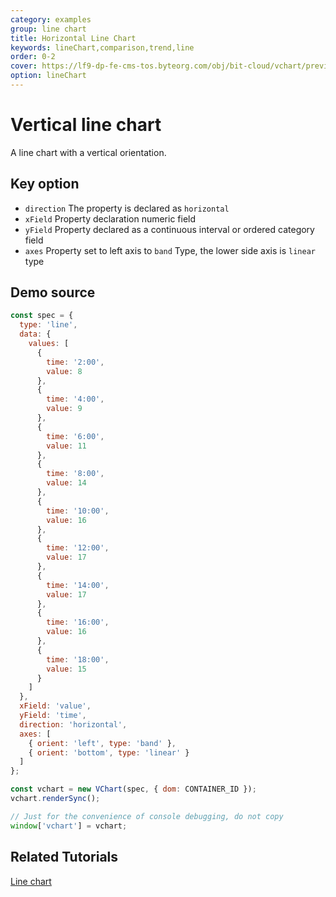 ```yaml
---
category: examples
group: line chart
title: Horizontal Line Chart
keywords: lineChart,comparison,trend,line
order: 0-2
cover: https://lf9-dp-fe-cms-tos.byteorg.com/obj/bit-cloud/vchart/preview/line-chart/horizontal-line.png
option: lineChart
---
```


# Vertical line chart

A line chart with a vertical orientation.

## Key option

- `direction` The property is declared as `horizontal`
- `xField` Property declaration numeric field
- `yField` Property declared as a continuous interval or ordered category field
- `axes` Property set to left axis to `band` Type, the lower side axis is `linear` type

## Demo source

```javascript livedemo
const spec = {
  type: 'line',
  data: {
    values: [
      {
        time: '2:00',
        value: 8
      },
      {
        time: '4:00',
        value: 9
      },
      {
        time: '6:00',
        value: 11
      },
      {
        time: '8:00',
        value: 14
      },
      {
        time: '10:00',
        value: 16
      },
      {
        time: '12:00',
        value: 17
      },
      {
        time: '14:00',
        value: 17
      },
      {
        time: '16:00',
        value: 16
      },
      {
        time: '18:00',
        value: 15
      }
    ]
  },
  xField: 'value',
  yField: 'time',
  direction: 'horizontal',
  axes: [
    { orient: 'left', type: 'band' },
    { orient: 'bottom', type: 'linear' }
  ]
};

const vchart = new VChart(spec, { dom: CONTAINER_ID });
vchart.renderSync();

// Just for the convenience of console debugging, do not copy
window['vchart'] = vchart;
```

## Related Tutorials

[Line chart](link)
